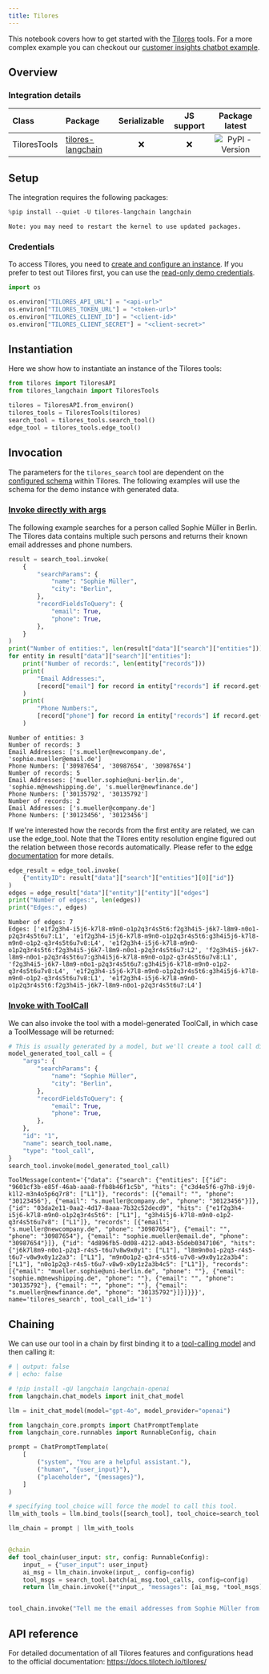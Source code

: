 ```yaml
---
title: Tilores
---
```


This notebook covers how to get started with the [Tilores](/oss/integrations/providers/tilores) tools.
For a more complex example you can checkout our [customer insights chatbot example](https://github.com/tilotech/identity-rag-customer-insights-chatbot).

## Overview

### Integration details

| Class | Package | Serializable | JS support |  Package latest |
| :--- | :--- | :---: | :---: | :---: |
| TiloresTools | [tilores-langchain](https://pypi.org/project/tilores-langchain/) | ❌ | ❌ |  ![PyPI - Version](https://img.shields.io/pypi/v/tilores-langchain?style=flat-square&label=%20) |

## Setup

The integration requires the following packages:


```python
%pip install --quiet -U tilores-langchain langchain
```
```output
Note: you may need to restart the kernel to use updated packages.
```
### Credentials

To access Tilores, you need to [create and configure an instance](https://app.tilores.io). If you prefer to test out Tilores first, you can use the [read-only demo credentials](https://github.com/tilotech/identity-rag-customer-insights-chatbot?tab=readme-ov-file#1-configure-customer-data-access).


```python
import os

os.environ["TILORES_API_URL"] = "<api-url>"
os.environ["TILORES_TOKEN_URL"] = "<token-url>"
os.environ["TILORES_CLIENT_ID"] = "<client-id>"
os.environ["TILORES_CLIENT_SECRET"] = "<client-secret>"
```

## Instantiation

Here we show how to instantiate an instance of the Tilores tools:


```python
from tilores import TiloresAPI
from tilores_langchain import TiloresTools

tilores = TiloresAPI.from_environ()
tilores_tools = TiloresTools(tilores)
search_tool = tilores_tools.search_tool()
edge_tool = tilores_tools.edge_tool()
```

## Invocation

The parameters for the `tilores_search` tool are dependent on the [configured schema](https://docs.tilotech.io/tilores/schema/) within Tilores. The following examples will use the schema for the demo instance with generated data.

### [Invoke directly with args](/oss/concepts/tools)

The following example searches for a person called Sophie Müller in Berlin. The Tilores data contains multiple such persons and returns their known email addresses and phone numbers.


```python
result = search_tool.invoke(
    {
        "searchParams": {
            "name": "Sophie Müller",
            "city": "Berlin",
        },
        "recordFieldsToQuery": {
            "email": True,
            "phone": True,
        },
    }
)
print("Number of entities:", len(result["data"]["search"]["entities"]))
for entity in result["data"]["search"]["entities"]:
    print("Number of records:", len(entity["records"]))
    print(
        "Email Addresses:",
        [record["email"] for record in entity["records"] if record.get("email")],
    )
    print(
        "Phone Numbers:",
        [record["phone"] for record in entity["records"] if record.get("phone")],
    )
```
```output
Number of entities: 3
Number of records: 3
Email Addresses: ['s.mueller@newcompany.de', 'sophie.mueller@email.de']
Phone Numbers: ['30987654', '30987654', '30987654']
Number of records: 5
Email Addresses: ['mueller.sophie@uni-berlin.de', 'sophie.m@newshipping.de', 's.mueller@newfinance.de']
Phone Numbers: ['30135792', '30135792']
Number of records: 2
Email Addresses: ['s.mueller@company.de']
Phone Numbers: ['30123456', '30123456']
```
If we're interested how the records from the first entity are related, we can use the edge_tool. Note that the Tilores entity resolution engine figured out the relation between those records automatically. Please refer to the [edge documentation](https://docs.tilotech.io/tilores/rules/#edges) for more details.


```python
edge_result = edge_tool.invoke(
    {"entityID": result["data"]["search"]["entities"][0]["id"]}
)
edges = edge_result["data"]["entity"]["entity"]["edges"]
print("Number of edges:", len(edges))
print("Edges:", edges)
```
```output
Number of edges: 7
Edges: ['e1f2g3h4-i5j6-k7l8-m9n0-o1p2q3r4s5t6:f2g3h4i5-j6k7-l8m9-n0o1-p2q3r4s5t6u7:L1', 'e1f2g3h4-i5j6-k7l8-m9n0-o1p2q3r4s5t6:g3h4i5j6-k7l8-m9n0-o1p2-q3r4s5t6u7v8:L4', 'e1f2g3h4-i5j6-k7l8-m9n0-o1p2q3r4s5t6:f2g3h4i5-j6k7-l8m9-n0o1-p2q3r4s5t6u7:L2', 'f2g3h4i5-j6k7-l8m9-n0o1-p2q3r4s5t6u7:g3h4i5j6-k7l8-m9n0-o1p2-q3r4s5t6u7v8:L1', 'f2g3h4i5-j6k7-l8m9-n0o1-p2q3r4s5t6u7:g3h4i5j6-k7l8-m9n0-o1p2-q3r4s5t6u7v8:L4', 'e1f2g3h4-i5j6-k7l8-m9n0-o1p2q3r4s5t6:g3h4i5j6-k7l8-m9n0-o1p2-q3r4s5t6u7v8:L1', 'e1f2g3h4-i5j6-k7l8-m9n0-o1p2q3r4s5t6:f2g3h4i5-j6k7-l8m9-n0o1-p2q3r4s5t6u7:L4']
```
### [Invoke with ToolCall](/oss/concepts/tools)

We can also invoke the tool with a model-generated ToolCall, in which case a ToolMessage will be returned:


```python
# This is usually generated by a model, but we'll create a tool call directly for demo purposes.
model_generated_tool_call = {
    "args": {
        "searchParams": {
            "name": "Sophie Müller",
            "city": "Berlin",
        },
        "recordFieldsToQuery": {
            "email": True,
            "phone": True,
        },
    },
    "id": "1",
    "name": search_tool.name,
    "type": "tool_call",
}
search_tool.invoke(model_generated_tool_call)
```



```output
ToolMessage(content='{"data": {"search": {"entities": [{"id": "9601cf3b-e85f-46ab-aaa8-ffb8b46f1c5b", "hits": {"c3d4e5f6-g7h8-i9j0-k1l2-m3n4o5p6q7r8": ["L1"]}, "records": [{"email": "", "phone": "30123456"}, {"email": "s.mueller@company.de", "phone": "30123456"}]}, {"id": "03da2e11-0aa2-4d17-8aaa-7b32c52decd9", "hits": {"e1f2g3h4-i5j6-k7l8-m9n0-o1p2q3r4s5t6": ["L1"], "g3h4i5j6-k7l8-m9n0-o1p2-q3r4s5t6u7v8": ["L1"]}, "records": [{"email": "s.mueller@newcompany.de", "phone": "30987654"}, {"email": "", "phone": "30987654"}, {"email": "sophie.mueller@email.de", "phone": "30987654"}]}, {"id": "4d896fb5-0d08-4212-a043-b5deb0347106", "hits": {"j6k7l8m9-n0o1-p2q3-r4s5-t6u7v8w9x0y1": ["L1"], "l8m9n0o1-p2q3-r4s5-t6u7-v8w9x0y1z2a3": ["L1"], "m9n0o1p2-q3r4-s5t6-u7v8-w9x0y1z2a3b4": ["L1"], "n0o1p2q3-r4s5-t6u7-v8w9-x0y1z2a3b4c5": ["L1"]}, "records": [{"email": "mueller.sophie@uni-berlin.de", "phone": ""}, {"email": "sophie.m@newshipping.de", "phone": ""}, {"email": "", "phone": "30135792"}, {"email": "", "phone": ""}, {"email": "s.mueller@newfinance.de", "phone": "30135792"}]}]}}}', name='tilores_search', tool_call_id='1')
```


## Chaining

We can use our tool in a chain by first binding it to a [tool-calling model](/oss/how-to/tool_calling/) and then calling it:

<ChatModelTabs customVarName="llm" />



```python
# | output: false
# | echo: false

# !pip install -qU langchain langchain-openai
from langchain.chat_models import init_chat_model

llm = init_chat_model(model="gpt-4o", model_provider="openai")
```


```python
from langchain_core.prompts import ChatPromptTemplate
from langchain_core.runnables import RunnableConfig, chain

prompt = ChatPromptTemplate(
    [
        ("system", "You are a helpful assistant."),
        ("human", "{user_input}"),
        ("placeholder", "{messages}"),
    ]
)

# specifying tool_choice will force the model to call this tool.
llm_with_tools = llm.bind_tools([search_tool], tool_choice=search_tool.name)

llm_chain = prompt | llm_with_tools


@chain
def tool_chain(user_input: str, config: RunnableConfig):
    input_ = {"user_input": user_input}
    ai_msg = llm_chain.invoke(input_, config=config)
    tool_msgs = search_tool.batch(ai_msg.tool_calls, config=config)
    return llm_chain.invoke({**input_, "messages": [ai_msg, *tool_msgs]}, config=config)


tool_chain.invoke("Tell me the email addresses from Sophie Müller from Berlin.")
```

## API reference

For detailed documentation of all Tilores features and configurations head to the official documentation: https://docs.tilotech.io/tilores/
